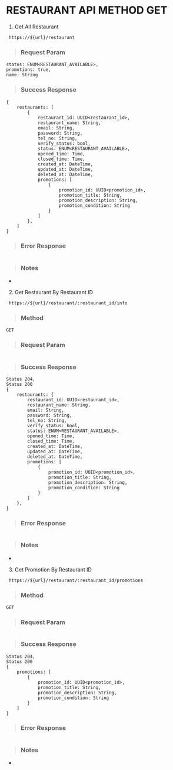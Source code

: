 # RESTAURANT API METHOD GET

1. Get All Restaurant

` https://${url}/restaurant`

> ### Request Param

```
status: ENUM<RESTAURANT_AVAILABLE>,
promotions: true,
name: String
```

> ### Success Response

```
{
    restaurants: [
        {
            restaurant_id: UUID<restaurant_id>,
            restaurant_name: String,
            email: String,
            password: String,
            tel_no: String,
            verify_status: bool,
            status: ENUM<RESTAURANT_AVAILABLE>,
            opened_time: Time,
            closed_time: Time,
            created_at: DateTime,
            updated_at: DateTime,
            deleted_at: DateTime,
            promotions: [
                {
                    promotion_id: UUID<promotion_id>,
                    promotion_title: String,
                    promotion_description: String,
                    promotion_condition: String
                }
            ]
        },
    ]
}
```

> ### Error Response

```

```

> ### Notes

-

2. Get Restaurant By Restaurant ID

` https://${url}/restaurant/:restaurant_id/info`

> ### Method

    GET

> ### Request Param

```

```

> ### Success Response

```
Status 204,
Status 200
{
    restaurants: {
        restaurant_id: UUID<restaurant_id>,
        restaurant_name: String,
        email: String,
        password: String,
        tel_no: String,
        verify_status: bool,
        status: ENUM<RESTAURANT_AVAILABLE>,
        opened_time: Time,
        closed_time: Time,
        created_at: DateTime,
        updated_at: DateTime,
        deleted_at: DateTime,
        promotions: [
            {
                promotion_id: UUID<promotion_id>,
                promotion_title: String,
                promotion_description: String,
                promotion_condition: String
            }
        ]
    },
}
```

> ### Error Response

```

```

> ### Notes

-

3. Get Promotion By Restaurant ID

` https://${url}/restaurant/:restaurant_id/promotions`

> ### Method

    GET

> ### Request Param

```

```

> ### Success Response

```
Status 204,
Status 200
{
    promotions: [
        {
            promotion_id: UUID<promotion_id>,
            promotion_title: String,
            promotion_description: String,
            promotion_condition: String
        }
    ]
}
```

> ### Error Response

```

```

> ### Notes

-
